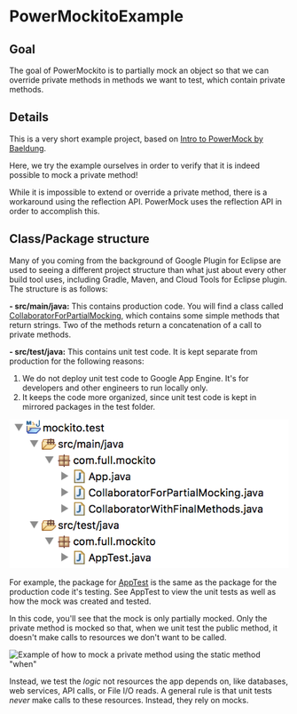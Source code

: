 # PowerMockitoExample

## Goal

The goal of PowerMockito is to partially mock an object so that we can override private methods in methods we want to test, which contain private methods.

## Details

This is a very short example project, based on [Intro to PowerMock by Baeldung](http://www.baeldung.com/intro-to-powermock).

Here, we try the example ourselves in order to verify that it is indeed possible to mock a private method!

While it is impossible to extend or override a private method, there is a workaround using the reflection API.  PowerMock uses the reflection API in order to accomplish this.

## Class/Package structure

Many of you coming from the background of Google Plugin for Eclipse are used to seeing a different project structure than what just about every other build tool uses, including Gradle, Maven, and Cloud Tools for Eclipse plugin. The structure is as follows:

**- src/main/java:**  This contains production code.  You will find a class called [CollaboratorForPartialMocking](https://github.com/FullLearning/PowerMockitoExample/blob/master/src/main/java/com/full/mockito/CollaboratorForPartialMocking.java), which contains some simple methods that return strings.  Two of the methods return a concatenation of a call to private methods.

**- src/test/java:**  This contains unit test code. It is kept separate from production for the following reasons:

1. We do not deploy unit test code to Google App Engine. It's for developers and other engineers to run locally only.
2. It keeps the code more organized, since unit test code is kept in mirrored packages in the test folder.  

![Example of Project Structure with src and test folders](https://github.com/FullLearning/PowerMockitoExample/blob/master/docs/ProjectStructure-src-test.png "Example of Project Structure with src and test folders")

For example, the package for [AppTest](https://github.com/FullLearning/PowerMockitoExample/blob/master/src/test/java/com/full/mockito/AppTest.java) is the same as the package for the production code it's testing.  See AppTest to view the unit tests as well as how the mock was created and tested.  

In this code, you'll see that the mock is only partially mocked. Only the private method is mocked so that, when we unit test the public method, it doesn't make calls to resources we don't want to be called. 

![Example of how to mock a private method using the static method "when"](https://github.com/FullLearning/PowerMockitoExample/blob/master/docs/OverridePrivateUsingWhen.png "Example of how to mock a private method using the static method \"when\"")


Instead, we test the _logic_ not resources the app depends on, like databases, web services, API calls, or File I/O reads. A general rule is that unit tests _never_ make calls to these resources. Instead, they rely on mocks.

